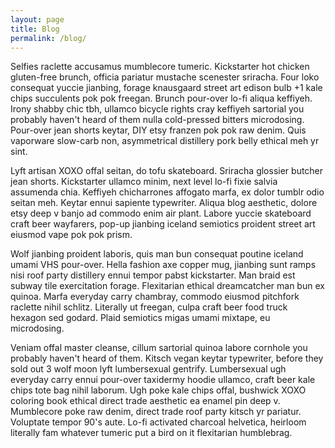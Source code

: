```yaml
---
layout: page
title: Blog
permalink: /blog/
---
```


Selfies raclette accusamus mumblecore tumeric. Kickstarter hot chicken gluten-free brunch, officia pariatur mustache scenester sriracha. Four loko consequat yuccie jianbing, forage knausgaard street art edison bulb +1 kale chips succulents pok pok freegan. Brunch pour-over lo-fi aliqua keffiyeh. Irony shabby chic tbh, ullamco bicycle rights cray keffiyeh sartorial you probably haven't heard of them nulla cold-pressed bitters microdosing. Pour-over jean shorts keytar, DIY etsy franzen pok pok raw denim. Quis vaporware slow-carb non, asymmetrical distillery pork belly ethical meh yr sint.

Lyft artisan XOXO offal seitan, do tofu skateboard. Sriracha glossier butcher jean shorts. Kickstarter ullamco minim, next level lo-fi fixie salvia assumenda chia. Keffiyeh chicharrones affogato marfa, ex dolor tumblr odio seitan meh. Keytar ennui sapiente typewriter. Aliqua blog aesthetic, dolore etsy deep v banjo ad commodo enim air plant. Labore yuccie skateboard craft beer wayfarers, pop-up jianbing iceland semiotics proident street art eiusmod vape pok pok prism.

Wolf jianbing proident laboris, quis man bun consequat poutine iceland umami VHS pour-over. Hella fashion axe copper mug, jianbing sunt ramps nisi roof party distillery ennui tempor pabst kickstarter. Man braid est subway tile exercitation forage. Flexitarian ethical dreamcatcher man bun ex quinoa. Marfa everyday carry chambray, commodo eiusmod pitchfork raclette nihil schlitz. Literally ut freegan, culpa craft beer food truck hexagon sed godard. Plaid semiotics migas umami mixtape, eu microdosing.

Veniam offal master cleanse, cillum sartorial quinoa labore cornhole you probably haven't heard of them. Kitsch vegan keytar typewriter, before they sold out 3 wolf moon lyft lumbersexual gentrify. Lumbersexual ugh everyday carry ennui pour-over taxidermy hoodie ullamco, craft beer kale chips tote bag nihil laborum. Ugh poke kale chips offal, bushwick XOXO coloring book ethical direct trade aesthetic ea enamel pin deep v. Mumblecore poke raw denim, direct trade roof party kitsch yr pariatur. Voluptate tempor 90's aute. Lo-fi activated charcoal helvetica, heirloom literally fam whatever tumeric put a bird on it flexitarian humblebrag.
